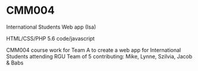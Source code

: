 # CMM004
International Students Web app (Isa)

HTML/CSS/PHP 5.6 code/javascript

CMM004 course work for Team A to create a web app for International Students attending RGU
Team of 5 contributing: Mike, Lynne, Szilvia, Jacob & Babs
